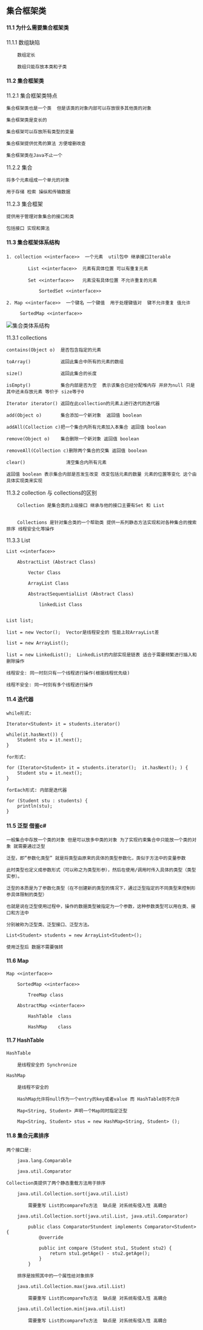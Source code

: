 ## 集合框架类

#### 11.1 为什么需要集合框架类

11.1.1 数组缺陷
	
		数组定长 
		
		数组只能存放本类和子类
		
#### 11.2 集合框架类

11.2.1 集合框架类特点
	
	集合框架类也是一个类  但是该类的对象内部可以存放很多其他类的对象
	
	集合框架类是变长的
	
	集合框架可以存放所有类型的变量
	
	集合框架提供优秀的算法 方便增删改查
	
	集合框架类在Java不止一个

11.2.2 集合
	
	将多个元素组成一个单元的对象
	
	用于存储 检索 操纵和传输数据

11.2.3 集合框架
	
	提供用于管理对象集合的接口和类
	
	包括接口 实现和算法
	

#### 11.3 集合框架体系结构

	1. collection <<interface>>  一个元素  util包中 继承接口Iterable
		
			List <<interface>>  元素有具体位置 可以有重复元素
		
			Set <<interface>>   元素没有具体位置 不允许重复的元素
			
				SortedSet <<interface>>
			
	2. Map <<interface>>  一个键名 一个键值  用于处理键值对  键不允许重复 值允许
		
		 SortedMap <<interface>>
	
		

![集合类体系结构](./集合类图.jpg)


11.3.1 collections

	contains(Object o)  是否包含指定的元素
	
	toArray()           返回此集合中所有的元素的数组
	
	size()              返回此集合的长度
	
	isEmpty()           集合内部是否为空  表示该集合已经分配堆内存 并非为null 只是其中还未存放元素 等价于 size等于0
	
	Iterator iterator() 返回在此collection的元素上进行迭代的迭代器
	
	add(Object o)       集合添加一个新对象  返回值 boolean
	
	addAll(Collection c)把一个集合内所有元素加入本集合 返回值 boolean
	
	remove(Object o)    集合删除一个新对象 返回值 boolean
	
	removeAll(Collection c)删除两个集合的交集 返回值 boolean
	
	clear()               清空集合内所有元素
	
	返回值 boolean 表示集合内部是否发生改变 改变包括元素的数量 元素的位置等变化 这个由具体实现类来实现
	
	
11.3.2 collection 与 collections的区别
	
		Collection 是集合类的上级接口 继承与他的接口主要有Set 和 List
	
	
		Collections 是针对集合类的一个帮助类 提供一系列静态方法实现和对各种集合的搜索 排序 线程安全化等操作
	
11.3.3 List

	List <<interface>>
		
		AbstractList (Abstract Class)
		
			Vector Class
			
			ArrayList Class
			
			AbstractSequentialList (Abstract Class)
				
				linkedList Class
				
	
	List list;
	
	list = new Vector();  Vector是线程安全的 性能上较ArrayList差
	
	list = new ArrayList();
	
	list = new LinkedList();  LinkedList的内部实现是链表 适合于需要频繁进行插入和删除操作
	
	线程安全: 同一时刻只有一个线程进行操作(根据线程优先级)

	线程不安全: 同一时刻有多个线程进行操作
	
#### 11.4 迭代器

	while形式:
	
	Iterator<Student> it = students.iterator()
	
	while(it.hasNext()) {
		Student stu = it.next();
	}
	
	for形式:
	
	for (Iterator<Student> it = students.iterator();  it.hasNext(); ) {
		Student stu = it.next();
	}
	
	forEach形式: 内部是迭代器
	
	for (Student stu : students) {
		println(stu);
	}


	
#### 11.5 泛型  借鉴c\#

	一般集合中存放一个类的对象 但是可以放多中类的对象 为了实现约束集合中只能放一个类的对象 就需要通过泛型
	
	泛型，即“参数化类型” 就是将类型由原来的具体的类型参数化，类似于方法中的变量参数
	
	此时类型也定义成参数形式（可以称之为类型形参），然后在使用/调用时传入具体的类型（类型实参）。

	泛型的本质是为了参数化类型（在不创建新的类型的情况下，通过泛型指定的不同类型来控制形参具体限制的类型）
	
	也就是说在泛型使用过程中，操作的数据类型被指定为一个参数，这种参数类型可以用在类、接口和方法中
	
	分别被称为泛型类、泛型接口、泛型方法。

	List<Student> students = new ArrayList<Student>();
	
	使用泛型后 数据不需要强转
	
	
#### 11.6 Map
	
	Map <<interface>>
	
		SortedMap <<interface>>
			
			TreeMap class
		
		AbstractMap <<interface>>
		
			HashTable  class
	
			HashMap    class
		
		
	
#### 11.7 HashTable

	HashTable
	
		是线程安全的 Synchronize
	
	HashMap
	
		是线程不安全的
		
		HashMap允许将null作为一个entry的key或者value 而 HashTable则不允许
		
		Map<String, Student> 声明一个Map同时指定泛型
		
		Map<String, Student> stus = new HashMap<String, Student> ();
		
		
#### 11.8 集合元素排序

	两个接口是:
		
		java.lang.Comparable
		
		java.util.Comparator
		
	Collection类提供了两个静态重载方法用于排序
	
		java.util.Collection.sort(java.util.List)
			
			需要重写 List的compareTo方法  缺点是 对系统有侵入性 高耦合
		
		java.util.Collection.sort(java.util.List, java.util.Comparator)
		
			public class ComparatorStundent implements Comparator<Student> {
				@override
				
				public int compare (Student stu1, Student stu2) {
					return stu1.getAge() - stu2.getAge();
				}
			}
		
		排序是按照其中的一个属性给对象排序
		
		java.util.Collection.max(java.util.List)
		
			需要重写 List的compareTo方法  缺点是 对系统有侵入性 高耦合
		
		java.util.Collection.min(java.util.List)
			
			需要重写 List的compareTo方法  缺点是 对系统有侵入性 高耦合
		